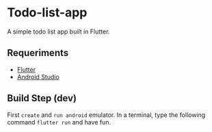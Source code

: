 # Todo-list-app
<a> A simple todo list app built in Flutter.
## Requeriments
 * [Flutter](https://flutter.dev/)
 * [Android Studio](https://developer.android.com/studio)
 
## Build Step (dev)
<a>First `create` and `run android` emulator. In a terminal, type the following command `flutter run` and have fun.
